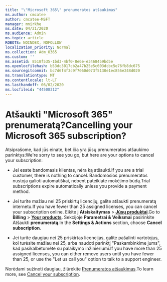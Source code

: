 ```yaml
---
title: "\"Microsoft 365\" prenumeratos atšaukimas"
ms.author: cmcatee
author: cmcatee-MSFT
manager: mnirkhe
ms.date: 04/21/2020
ms.audience: Admin
ms.topic: article
ROBOTS: NOINDEX, NOFOLLOW
localization_priority: Normal
ms.collection: Adm_O365
ms.custom: ''
ms.assetid: 8518f535-1bd3-4bf0-8e6e-e3468459bd5e
ms.openlocfilehash: b53dc3017cb2a47b25e5c603dcbc5e76fb8dc675
ms.sourcegitcommit: bc7d6f4f3c9f7060d073f5130e1ec856e248d020
ms.translationtype: MT
ms.contentlocale: lt-LT
ms.lasthandoff: 06/02/2020
ms.locfileid: "44508312"
---
```

# <a name="cancelling-your-microsoft-365-subscription"></a><span data-ttu-id="c6512-102">Atšaukti "Microsoft 365" prenumeratą?</span><span class="sxs-lookup"><span data-stu-id="c6512-102">Cancelling your Microsoft 365 subscription?</span></span>

<span data-ttu-id="c6512-103">Atsiprašome, kad jūs einate, bet čia yra jūsų prenumeratos atšaukimo parinktys:</span><span class="sxs-lookup"><span data-stu-id="c6512-103">We're sorry to see you go, but here are your options to cancel your subscription:</span></span>
  
- <span data-ttu-id="c6512-104">Jei esate bandomasis klientas, nėra ką atšaukti.</span><span class="sxs-lookup"><span data-stu-id="c6512-104">If you are a trial customer, there is nothing to cancel.</span></span> <span data-ttu-id="c6512-105">Bandomosios prenumeratos nustoja galioti automatiškai, nebent pateikiate mokėjimo būdą.</span><span class="sxs-lookup"><span data-stu-id="c6512-105">Trial subscriptions expire automatically unless you provide a payment method.</span></span>

- <span data-ttu-id="c6512-106">Jei turite mažiau nei 25 priskirtų licencijų, galite atšaukti prenumeratą internetu.</span><span class="sxs-lookup"><span data-stu-id="c6512-106">If you have fewer than 25 assigned licenses, you can cancel your subscription online.</span></span> <span data-ttu-id="c6512-107">Eikite į **Atsiskaitymas** \> **[Jūsų produktai](https://go.microsoft.com/fwlink/p/?linkid=842054)**.</span><span class="sxs-lookup"><span data-stu-id="c6512-107">Go to **Billing** \> **[Your products](https://go.microsoft.com/fwlink/p/?linkid=842054)**.</span></span> <span data-ttu-id="c6512-108">Sekcijoje **Parametrai & Veiksmai** pasirinkite Atšaukti **prenumeratą**.</span><span class="sxs-lookup"><span data-stu-id="c6512-108">In the **Settings & Actions** section, choose **Cancel subscription**.</span></span>

- <span data-ttu-id="c6512-109">Jei turite daugiau nei 25 priskirtas licencijas, galite pašalinti vartotojus, kol turėsite mažiau nei 25, arba naudoti parinktį "Paskambinkime jums", kad pasikalbėtumėte su palaikymo inžinieriumi.</span><span class="sxs-lookup"><span data-stu-id="c6512-109">If you have more than 25 assigned licenses, you can either remove users until you have fewer than 25, or use the "Let us call you" option to talk to a support engineer.</span></span>

<span data-ttu-id="c6512-110">Norėdami sužinoti daugiau, žiūrėkite [Prenumeratos atšaukimas](https://docs.microsoft.com/microsoft-365/commerce/subscriptions/cancel-your-subscription).</span><span class="sxs-lookup"><span data-stu-id="c6512-110">To learn more, see [Cancel your subscription](https://docs.microsoft.com/microsoft-365/commerce/subscriptions/cancel-your-subscription).</span></span>